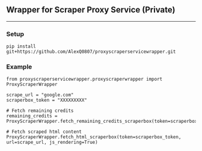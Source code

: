 ## Wrapper for Scraper Proxy Service (Private)
<hr>

### Setup
```
pip install git+https://github.com/AlexQ0807/proxyscraperservicewrapper.git
```


### Example

```
from proxyscraperservicewrapper.proxyscraperwrapper import ProxyScraperWrapper

scrape_url = "google.com"
scraperbox_token = "XXXXXXXXX"

# Fetch remaining credits
remaining_credits = ProxyScraperWrapper.fetch_remaining_credits_scraperbox(token=scraperbox_token)

# Fetch scraped html content
ProxyScraperWrapper.fetch_html_scraperbox(token=scraperbox_token, url=scrape_url, js_rendering=True)
```